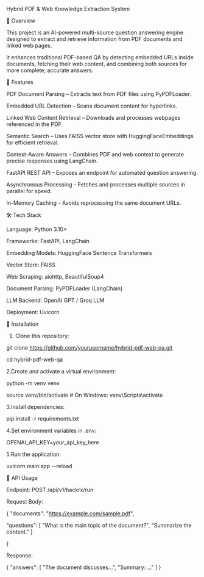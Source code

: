 Hybrid PDF & Web Knowledge Extraction System

📌 Overview

This project is an AI-powered multi-source question answering engine designed to extract and retrieve information from PDF documents and linked web pages.

It enhances traditional PDF-based QA by detecting embedded URLs inside documents, fetching their web content, and combining both sources for more complete, accurate answers.


🚀 Features

PDF Document Parsing – Extracts text from PDF files using PyPDFLoader.

Embedded URL Detection – Scans document content for hyperlinks.

Linked Web Content Retrieval – Downloads and processes webpages referenced in the PDF.

Semantic Search – Uses FAISS vector store with HuggingFaceEmbeddings for efficient retrieval.

Context-Aware Answers – Combines PDF and web context to generate precise responses using LangChain.

FastAPI REST API – Exposes an endpoint for automated question answering.

Asynchronous Processing – Fetches and processes multiple sources in parallel for speed.

In-Memory Caching – Avoids reprocessing the same document URLs.


🛠 Tech Stack

Language: Python 3.10+

Frameworks: FastAPI, LangChain

Embedding Models: HuggingFace Sentence Transformers

Vector Store: FAISS

Web Scraping: aiohttp, BeautifulSoup4

Document Parsing: PyPDFLoader (LangChain)

LLM Backend: OpenAI GPT / Groq LLM

Deployment: Uvicorn


🔧 Installation

1. Clone this repository:

git clone https://github.com/yourusername/hybrid-pdf-web-qa.git

cd hybrid-pdf-web-qa

2.Create and activate a virtual environment:

python -m venv venv

source venv/bin/activate  # On Windows: venv\Scripts\activate

3.Install dependencies:

pip install -r requirements.txt

4.Set environment variables in .env:

OPENAI_API_KEY=your_api_key_here

5.Run the application:

uvicorn main:app --reload



📡 API Usage

Endpoint: POST /api/v1/hackrx/run

Request Body:

{
  "documents": "https://example.com/sample.pdf",
  
  "questions": [
    "What is the main topic of the document?",
    "Summarize the content."
  ]
  
}

Response:

{
  "answers": [
    "The document discusses...",
    "Summary: ..."
  ]
}
